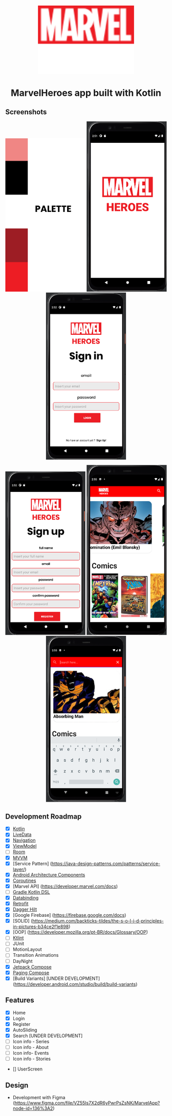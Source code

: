 <h1 align="center">
<br>
  <img src="logos/logoGeneral.png" width="300" alt="Marvel Heroes">
<br>
<br>
MarvelHeroes app built with Kotlin
</h1>

## Screenshots

<p align="center">
  <img src="screenshots/PaletteScreen.png" width="250" alt="PalleteScreen">
  <img src="screenshots/1.png" width="250" alt="SplashScreen">
  <img src="screenshots/2.png" width="250" alt="LoginScreen">
</p>

<p align="center">
  <img src="screenshots/3.png" width="250" alt="RegisterScreen">
  <img src="screenshots/4.png" width="250" alt="HomeScreen">
  <img src="screenshots/5.png" width="250" alt="SearchScreen">
</p>


## Development Roadmap

- [x] [Kotlin](https://kotlinlang.org/)
- [x] [LiveData](https://developer.android.com/topic/libraries/architecture/livedata)
- [x] [Navigation](https://developer.android.com/topic/libraries/architecture/navigation)
- [x] [ViewModel](https://developer.android.com/topic/libraries/architecture/viewmodel)
- [ ] [Room](https://developer.android.com/topic/libraries/architecture/room)
- [x] [MVVM](https://medium.com/android-dev-br/arquiteturas-em-android-mvvm-kotlin-android-architecture-components-databinding-lifecycle-d5e7a9023cf3)
- [x] [Service Pattern] (https://java-design-patterns.com/patterns/service-layer/)
- [x] [Android Architecture Components](https://medium.com/android-dev-br/arquiteturas-em-android-mvvm-kotlin-android-architecture-components-databinding-lifecycle-d5e7a9023cf3)
- [x] [Coroutines](https://developer.android.com/topic/libraries/architecture/coroutines)
- [x] [Marvel API] (https://developer.marvel.com/docs)
- [ ] [Gradle Kotlin DSL](https://docs.gradle.org/current/userguide/kotlin_dsl.html)
- [x] [Databinding](https://developer.android.com/topic/libraries/data-binding)
- [x] [Retrofit](https://square.github.io/retrofit/)
- [x] [Dagger Hilt](https://dagger.dev/hilt/)
- [x] [Google Firebase] (https://firebase.google.com/docs)
- [x] [SOLID] (https://medium.com/backticks-tildes/the-s-o-l-i-d-principles-in-pictures-b34ce2f1e898)
- [x] [OOP] (https://developer.mozilla.org/pt-BR/docs/Glossary/OOP) 
- [ ] [Ktlint](https://ktlint.github.io/)
- [ ] JUnit
- [ ] MotionLayout
- [ ] Transition Animations
- [ ] DayNight
- [x] [Jetpack Compose](https://developer.android.com/jetpack/compose)
- [x] [Paging Compose](https://developer.android.com/jetpack/androidx/releases/paging)
- [x] [Build Variants] [UNDER DEVELOPMENT] (https://developer.android.com/studio/build/build-variants)

## Features

- [x] Home
- [x] Login
- [x] Register
- [x] AutoSliding
- [x] Search [UNDER DEVELOPMENT]
- [ ] Icon info - Series
- [ ] Icon info - About
- [ ] Icon info- Events
- [ ] Icon info - Stories
- [] UserScreen

## Design

- Development with Figma (https://www.figma.com/file/VZ55Is7X2dR6yPwrPsZsNK/MarvelApp?node-id=136%3A2)
